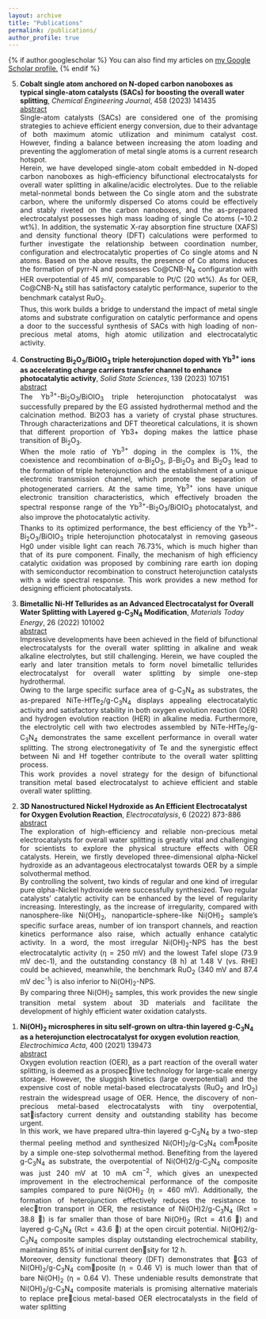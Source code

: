 ```yaml
---
layout: archive
title: "Publications"
permalink: /publications/
author_profile: true
---
```

<script src="https://ajax.googleapis.com/ajax/libs/jquery/3.5.1/jquery.min.js"></script>
<script>
  $(document).ready(function () {
    $(".abstract").hide();
    $(".button").on("click", function () {
        $(this).next(".abstract").slideToggle(400);
    });
});
</script>


<style>
.abstract{text-align:justify; }
.button{ text-align:justify; }
</style>

{% if author.googlescholar %}
  You can also find my articles on <u><a href="{{author.googlescholar}}">my Google Scholar profile</a>.</u>
{% endif %}



<ol reversed>

<div id="5">
<li> <b>Cobalt single atom anchored on N-doped carbon nanoboxes as typical single-atom catalysts (SACs) for boosting the overall water splitting</b>,  <em>Chemical Engineering Journal</em>, 458 (2023) 141435 
<div class='button' data-content="toggle-text"><a href="#4">abstract</a></div>
<div class='abstract'>
Single-atom catalysts (SACs) are considered one of the promising strategies to achieve efficient energy conversion, due to their advantage of both maximum atomic utilization and minimum catalyst cost. However, finding a balance between increasing the atom loading and preventing the agglomeration of metal single atoms is a current research hotspot.
<p style="margin-top: -0.1%;">
Herein, we have developed single-atom cobalt embedded in N-doped carbon nanoboxes as high-efficiency bifunctional electrocatalysts for overall water splitting in alkaline/acidic electrolytes. Due to the reliable metal-nonmetal bonds between the Co single atom and the substrate carbon, where the uniformly dispersed Co atoms could be effectively and stably riveted on the carbon nanoboxes, and the as-prepared electrocatalyst possesses high mass loading of single Co atoms (~10.2 wt%). In addition, the systematic X-ray absorption fine structure (XAFS) and density functional theory (DFT) calculations were performed to further investigate the relationship between coordination number, configuration and electrocatalytic properties of Co single atoms and N atoms. Based on the above results, the presence of Co atoms induces the formation of pyrr-N and possesses Co@CNB-N<sub>4</sub> configuration with HER overpotential of 45 mV, comparable to Pt/C (20 wt%). As for OER, Co@CNB-N<sub>4</sub> still has satisfactory catalytic performance, superior to the benchmark catalyst RuO<sub>2</sub>. 
<p style="margin-top: -2.5%;">
Thus, this work builds a bridge to understand the impact of metal single atoms and substrate configuration on catalytic performance and opens a door to the successful synthesis of SACs with high loading of non-precious metal atoms, high atomic utilization and electrocatalytic activity.
</div></li></div>

<div id="4">
<li> <b>Constructing Bi<sub>2</sub>O<sub>3</sub>/BiOIO<sub>3</sub> triple heterojunction doped with Yb<sup>3+</sup> ions as accelerating charge carriers transfer channel to enhance photocatalytic activity</b>,  <em>Solid State Sciences</em>, 139 (2023) 107151 
<div class='button' data-content="toggle-text"><a href="#4">abstract</a></div>
<div class='abstract'>
The Yb<sup>3+</sup>-Bi<sub>2</sub>O<sub>3</sub>/BiOIO<sub>3</sub> triple heterojunction photocatalyst was successfully prepared by the EG assisted hydrothermal method and the calcination method. Bi2O3 has a variety of crystal phase structures. Through characterizations and DFT theoretical calculations, it is shown that different proportion of Yb3+ doping makes the lattice phase transition of Bi<sub>2</sub>O<sub>3</sub>. 
<p style="margin-top: -0.1%;">
When the mole ratio of Yb<sup>3+</sup> doping in the complex is 1%, the coexistence and recombination of α-Bi<sub>2</sub>O<sub>3</sub>, β-Bi<sub>2</sub>O<sub>3</sub> and Bi<sub>2</sub>O<sub>3</sub> lead to the formation of triple heterojunction and the establishment of a unique electronic transmission channel, which promote the separation of photogenerated carriers. At the same time, Yb<sup>3+</sup> ions have unique electronic transition characteristics, which effectively broaden the spectral response range of the Yb<sup>3+</sup>-Bi<sub>2</sub>O<sub>3</sub>/BiOIO<sub>3</sub> photocatalyst, and also improve the photocatalytic activity. 
<p style="margin-top: -2.5%;">
Thanks to its optimized performance, the best efficiency of the Yb<sup>3+</sup>-Bi<sub>2</sub>O<sub>3</sub>/BiOIO<sub>3</sub> triple heterojunction photocatalyst in removing gaseous Hg0 under visible light can reach 76.73%, which is much higher than that of its pure component. Finally, the mechanism of high efficiency catalytic oxidation was proposed by combining rare earth ion doping with semiconductor recombination to construct heterojunction catalysts with a wide spectral response. This work provides a new method for designing efficient photocatalysts.
</div></li></div>


<div id="3">
<li> <b>Bimetallic Ni-Hf Tellurides as an Advanced Electrocatalyst for Overall Water Splitting with Layered g-C<sub>3</sub>N<sub>4</sub> Modification</b>, <em>Materials Today Energy</em>, 26 (2022) 101002 
<div class='button' data-content="toggle-text"><a href="#3">abstract</a></div>
<div class='abstract'>
Impressive developments have been achieved in the field of bifunctional electrocatalysts for the overall water splitting in alkaline and weak alkaline electrolytes, but still challenging. Herein, we have coupled the early and later transition metals to form novel bimetallic tellurides electrocatalyst for overall water splitting by simple one-step hydrothermal. 
<p style="margin-top: -0.1%;">
Owing to the large specific surface area of g-C<sub>3</sub>N<sub>4</sub> as substrates, the as-prepared NiTe-HfTe<sub>2</sub>/g-C<sub>3</sub>N<sub>4</sub> displays appealing electrocatalytic activity and satisfactory stability in both oxygen evolution reaction (OER) and hydrogen evolution reaction (HER) in alkaline media. Furthermore, the electrolytic cell with two electrodes assembled by NiTe-HfTe<sub>2</sub>/g-C<sub>3</sub>N<sub>4</sub> demonstrates the same excellent performance in overall water splitting. The strong electronegativity of Te and the synergistic effect between Ni and Hf together contribute to the overall water splitting process. 
<p style="margin-top: -2.5%;">
This work provides a novel strategy for the design of bifunctional transition metal based electrocatalyst to achieve efficient and stable overall water splitting. 


<div id="2'">
<li> <b>3D Nanostructured Nickel Hydroxide as An Efficient Electrocatalyst for Oxygen Evolution Reaction</b>, <em>Electrocatalysis</em>, 6 (2022) 873-886 
<div class='button' data-content="toggle-text"><a href="#2'">abstract</a></div>
<div class='abstract'>
The exploration of high-efficiency and reliable non-precious metal electrocatalysts for overall water splitting is greatly vital and challenging for scientists to explore the physical structure effects with OER catalysts. Herein, we firstly developed three-dimensional ɑlpha-Nickel hydroxide as an advantageous electrocatalyst towards OER by a simple solvothermal method. 
<p style="margin-top: -0.1%;">
By controlling the solvent, two kinds of regular and one kind of irregular pure ɑlpha-Nickel hydroxide were successfully synthesized. Two regular catalysts’ catalytic activity can be enhanced by the level of regularity increasing. Interestingly, as the increase of irregularity, compared with nanosphere-like Ni(OH)<sub>2</sub>, nanoparticle-sphere-like Ni(OH)<sub>2</sub> sample’s specific surface areas, number of ion transport channels, and reaction kinetics performance also raise, which actually enhance catalytic activity. In a word, the most irregular Ni(OH)<sub>2</sub>-NPS has the best electrocatalytic activity (η = 250 mV) and the lowest Tafel slope (73.9 mV dec-1), and the outstanding constancy (8 h) at 1.48 V (vs. RHE) could be achieved, meanwhile, the benchmark RuO<sub>2</sub> (340 mV and 87.4 mV dec<sup>-1</sup>) is also inferior to Ni(OH)<sub>2</sub>-NPS. </p>
<p style="margin-top: -2.5%;">
By comparing three Ni(OH)<sub>2</sub> samples, this work provides the new single transition metal system about 3D materials and facilitate the development of highly efficient water oxidation catalysts. </p>
</div></li></div>


<div id="1">
<li> <b>Ni(OH)<sub>2</sub> microspheres in situ self-grown on ultra-thin layered g-C<sub>3</sub>N<sub>4</sub> as a heterojunction electrocatalyst for oxygen evolution reaction</b>, <em>Electrochimica Acta</em>, 400 (2021) 139473
<div class='button' data-content="toggle-text"><a href="#1">abstract</a></div>
<div class='abstract'>
Oxygen evolution reaction (OER), as a part reaction of the overall water splitting, is deemed as a prospective technology for large-scale energy storage. However, the sluggish kinetics (large overpotential) and the expensive cost of noble metal-based electrocatalysts (RuO<sub>2</sub> and IrO<sub>2</sub>) restrain the widespread usage of OER. Hence, the discovery of non-precious metal-based electrocatalysts with tiny overpotential, satisfactory current density and outstanding stability has become urgent. 
<p style="margin-top: -0.1%;">
In this work, we have prepared ultra-thin layered g-C<sub>3</sub>N<sub>4</sub> by a two-step thermal peeling method and synthesized Ni(OH)<sub>2</sub>/g-C<sub>3</sub>N<sub>4</sub> com<sup></sup>posite by a simple one-step solvothermal method. Benefiting from the layered g-C<sub>3</sub>N<sub>4</sub> as substrate, the overpotential of Ni(OH)2/g-C<sub>3</sub>N<sub>4</sub> composite was just 240 mV at 10 mA cm<sup>−2</sup>, which gives an unexpected improvement in the electrochemical performance of the composite samples compared to pure Ni(OH)<sub>2</sub> (η = 460 mV). Additionally, the formation of heterojunction effectively reduces the resistance to electron transport in OER, the resistance of Ni(OH)2/g-C<sub>3</sub>N<sub>4</sub> (Rct = 38.8 ) is far smaller than those of bare Ni(OH)<sub>2</sub> (Rct = 41.6 ) and layered g-C<sub>3</sub>N<sub>4</sub> (Rct = 43.6 ) at the open circuit potential. Ni(OH)2/g-C<sub>3</sub>N<sub>4</sub> composite samples display outstanding electrochemical stability, maintaining 85% of initial current density for 12 h. 
<p style="margin-top: -2.5%;">
Moreover, density functional theory (DFT) demonstrates that G3 of Ni(OH)<sub>2</sub>/g-C<sub>3</sub>N<sub>4</sub> composite (η = 0.46 V) is much lower than that of bare Ni(OH)<sub>2</sub> (η = 0.64 V). These undeniable results demonstrate that Ni(OH)<sub>2</sub>/g-C<sub>3</sub>N<sub>4</sub> composite materials is promising alternative materials to replace precious metal-based OER electrocatalysts in the field of water splitting
</div></li></div>
</ol>







<!-- 
{% include base_path %}

{% for post in site.publications reversed %}
  {% include archive-single.html %}
{% endfor %}
-->